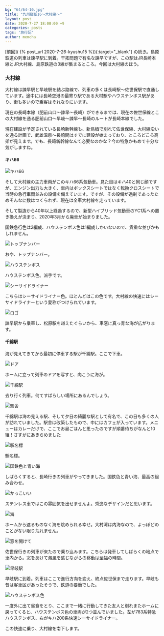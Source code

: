 ```yaml
---
bg: "64/64-10.jpg"
title: "九州縦断16～大村線～"
layout: post
date: 2020-7-27 18:00:00 +9
categories: posts
tags: '旅行記'
author: mencha
---
```


[前回]( {% post_url 2020-7-26-kyushu15 %}){:target="_blank"} の続き。島原鉄道の列車は諫早駅に到着。干拓問題で有名な諫早ですが、この駅はJR長崎本線とJR大村線、島原鉄道の3線が集まるところ。今回は大村線のほう。

### 大村線
大村線は諫早駅と早岐駅を結ぶ路線で、列車の多くは長崎駅～佐世保駅で直通しています。途中には長崎空港の最寄り駅である大村駅やハウステンボス駅があり、街も多いので乗客はそれなりにいます。

現在の長崎本線（肥前山口～諫早～長崎）ができるまでは、現在の佐世保線とこの大村線を通る肥前山口～早岐～諫早～長崎のルートが長崎本線でした。

現在建設が予定されている長崎新幹線も、新鳥栖で別れて佐世保線、大村線沿いを通る計画で、武雄温泉～長崎間はすでに建設が始まっており、ところどころ高架が見えます。でも、長崎新幹線なんて必要なのかな？今の特急かもめで十分な気がしますね。

#### キハ66
![キハ66](https://drive.google.com/uc?export=view&id=14LLBZoXuGQ1fPOAUQcZpeNpVMZCwXBk7)
<!--more-->
そして大村線の主力車両がこのキハ66系気動車。見た目はキハ40と同じ顔ですが、エンジン出力も大きく、車内はボックスシートではなく転換クロスシートで当時の急行車両並みの設備を備えています。ですが、その設備が過剰であったためそんなに数はつくられず、現在は全車大村線を走っています。

そして製造から40年以上経過するので、新型ハイブリッド気動車のYC1系への置き換えが決まり、2020年3月から廃車が始まりました。

国鉄急行色は2編成、ハウステンボス色は1編成しかいないので、貴重な並びかもしれません。

![トップナンバー](https://drive.google.com/uc?export=view&id=1UtkQt7dLANYAJBOgUJHmwI8AVzAaG_Cd)

おや、トップナンバー。

![ハウステンボス](https://drive.google.com/uc?export=view&id=1Br4HeV16G45LgcVA-eC42Sx1A8usi56H)

ハウステンボス色。派手です。

![シーサイドライナー](https://drive.google.com/uc?export=view&id=1e2sOLGhvVkE2adhVFl0kzRJstthI74hp)

こちらはシーサイドライナー色。ほとんどはこの色です。大村線の快速にはシーサイドライナーという愛称がつけられています。

![ロゴ](https://drive.google.com/uc?export=view&id=1Nu95jSBVWhJPkq99ViOnI9TmXEgK7dBa)

諫早駅から乗車し、松原駅を越えたぐらいから、車窓に真っ青な海が広がります。

#### 千綿駅

海が見えてきてから最初に停車する駅が千綿駅。ここで下車。

![ドア](https://drive.google.com/uc?export=view&id=1q3Qa3U5fdICMvm4aeEaQbWCVqX3gOgA9)

ホームに立って列車のドアを写すと、向こうに海が。

![千綿駅](https://drive.google.com/uc?export=view&id=1dnxVcdRA60BMRfp-WTFy8lu-9-1qV1Dv)

去り行く列車。何てすばらしい場所にあるんでしょう。

![駅舎](https://drive.google.com/uc?export=view&id=1roxVQj0rDp0WpH4Ntv5IhmVM6530uxnz)

千綿駅は海の見える駅、そして夕日の綺麗な駅として有名で、この日も多くの人が訪れていました。駅舎は改築したもので、中にはカフェが入っています。メニューはカレーだけで、ここでお昼ごはんと思ったのですが順番待ちがなんと10組！さすがにあきらめました

![駅名標](https://drive.google.com/uc?export=view&id=13bZ8QkfXfrWyIsTVIPBMWjriOdymQqd6)

駅名標。

![国鉄色と青い海](https://drive.google.com/uc?export=view&id=1smup2f61zOq6-vpA_2gnwKm3RNqxUg7A)

しばらくすると、長崎行きの列車がやってきました。国鉄色と青い海、最高の組み合わせ。

![かっこいい](https://drive.google.com/uc?export=view&id=1eP6TuDLIFkpQwqwJrXG0_IIdmF5zI9tN)

ステンレス車ではこの雰囲気を出せませんよ。秀逸なデザインだと思います。

![海](https://drive.google.com/uc?export=view&id=1TZ5MjmWRTSEOimGwVbL1FENodgl2Up0k)

ホームから遮るものなく海を眺められる幸せ。大村湾は内海なので、よっぽどのことがない限り荒れません。

![窓を開けて](https://drive.google.com/uc?export=view&id=14d1a0KgsfOvC2FRaWYFrwGtINHnWa4wW)

佐世保行きの列車が来たので乗り込みます。こちらは発車してしばらくの地点で車内から。窓をあけて潮風を感じながらの移動は至福の時間。

![早岐駅](https://drive.google.com/uc?export=view&id=157EqQFJoL6mr_IS9oonfXwnUNSxihSZZ)

早岐駅に到着。列車はここで進行方向を変え、終点佐世保まで走ります。早岐も昔は客車区があったそうで、鉄道の要衝でした。

![ハウステンボス色](https://drive.google.com/uc?export=view&id=1TEYPnNdMEpLgk6j2Q4ttVFTQ_vHE1w5q)

一度外に出て昼食をとり、ここまで一緒に行動してきた友人と別れまたホームに戻ってくると、ハウステンボス色の車両が2つ並んでいました。左が783系特急ハウステンボス、右がキハ200系快速シーサイドライナー。

この快速に乗り、大村線を南下します。

